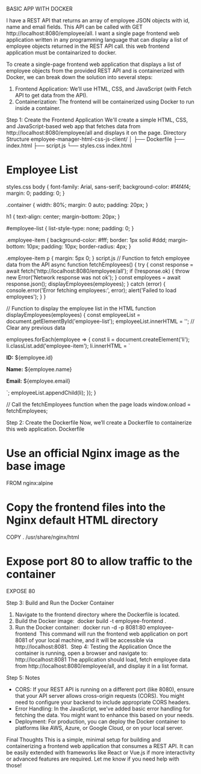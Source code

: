 BASIC APP WITH DOCKER


I have a REST API that returns an array of employee JSON objects with id, name and email fields. This API can be called with GET http://localhost:8080/employee/all. I want a single page frontend web application written in any programming language that can display a list of employee objects returned in the REST API call. this web frontend application must be containarized to docker.

To create a single-page frontend web application that displays a list of employee objects from the provided REST API and is containerized with Docker, we can break down the solution into several steps:
1. Frontend Application: We’ll use HTML, CSS, and JavaScript (with Fetch API to get data from the API).
2. Containerization: The frontend will be containerized using Docker to run inside a container.

Step 1: Create the Frontend Application
We'll create a simple HTML, CSS, and JavaScript-based web app that fetches data from http://localhost:8080/employee/all and displays it on the page.
Directory Structure
employee-manager-html-css-js-client/
│
├── Dockerfile
├── index.html
├── script.js
└── styles.css
index.html
<!DOCTYPE html>
<html lang="en">
<head>
  <meta charset="UTF-8">
  <meta name="viewport" content="width=device-width, initial-scale=1.0">
  <title>Employee List</title>
  <link rel="stylesheet" href="styles.css">
</head>
<body>
  <div class="container">
    <h1>Employee List</h1>
    <ul id="employee-list">
      <!-- Employee items will be inserted here dynamically -->
    </ul>
  </div>
  <script src="script.js"></script>
</body>
</html>
styles.css
body {
  font-family: Arial, sans-serif;
  background-color: #f4f4f4;
  margin: 0;
  padding: 0;
}

.container {
width: 80%;
margin: 0 auto;
padding: 20px;
}

h1 {
text-align: center;
margin-bottom: 20px;
}

#employee-list {
list-style-type: none;
padding: 0;
}

.employee-item {
background-color: #fff;
border: 1px solid #ddd;
margin-bottom: 10px;
padding: 10px;
border-radius: 4px;
}

.employee-item p {
margin: 5px 0;
}
script.js
// Function to fetch employee data from the API
async function fetchEmployees() {
try {
const response = await fetch('http://localhost:8080/employee/all');
if (!response.ok) {
throw new Error('Network response was not ok');
}
const employees = await response.json();
displayEmployees(employees);
} catch (error) {
console.error('Error fetching employees:', error);
alert('Failed to load employees');
}
}

// Function to display the employee list in the HTML
function displayEmployees(employees) {
const employeeList = document.getElementById('employee-list');
employeeList.innerHTML = ''; // Clear any previous data

employees.forEach(employee => {
const li = document.createElement('li');
li.classList.add('employee-item');
li.innerHTML = `
<p><strong>ID:</strong> ${employee.id}</p>
<p><strong>Name:</strong> ${employee.name}</p>
<p><strong>Email:</strong> ${employee.email}</p>
`;
employeeList.appendChild(li);
});
}

// Call the fetchEmployees function when the page loads
window.onload = fetchEmployees;

Step 2: Create the Dockerfile
Now, we’ll create a Dockerfile to containerize this web application.
Dockerfile
# Use an official Nginx image as the base image
FROM nginx:alpine

# Copy the frontend files into the Nginx default HTML directory
COPY . /usr/share/nginx/html

# Expose port 80 to allow traffic to the container
EXPOSE 80

Step 3: Build and Run the Docker Container
1. Navigate to the frontend directory where the Dockerfile is located.
2. Build the Docker image:  docker build -t employee-frontend . 
3. Run the Docker container:  docker run -d -p 8081:80 employee-frontend  This command will run the frontend web application on port 8081 of your local machine, and it will be accessible via http://localhost:8081. 
Step 4: Testing the Application
    Once the container is running, open a browser and navigate to:
    http://localhost:8081
    The application should load, fetch employee data from http://localhost:8080/employee/all, and display it in a list format.

Step 5: Notes
* CORS: If your REST API is running on a different port (like 8080), ensure that your API server allows cross-origin requests (CORS). You might need to configure your backend to include appropriate CORS headers.
* Error Handling: In the JavaScript, we’ve added basic error handling for fetching the data. You might want to enhance this based on your needs.
* Deployment: For production, you can deploy the Docker container to platforms like AWS, Azure, or Google Cloud, or on your local server.

Final Thoughts
This is a simple, minimal setup for building and containerizing a frontend web application that consumes a REST API. It can be easily extended with frameworks like React or Vue.js if more interactivity or advanced features are required. Let me know if you need help with those!

